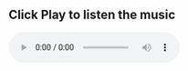 <!DOCTYPE html>
<html>
<head>
  <title>Music Player</title>
</head>
<body>
  <h2>Click Play to listen the music</h2>
  <audio controls>
    <source src="https://raw.githubusercontent.com/veeraprabhakaran7/music site/main/mymusic.mp3" type="audio/mpeg">
    Your browser does not support the audio element.
  </audio>
</body>
</html>
